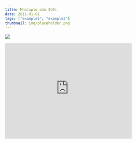 ```yaml
---
title: Μπαταρία από ξύδι
date: 2011-01-01
tags: ["example1", "example2"]
thumbnail: img/placeholder.png
---
```

![](http://t2.gstatic.com/images?q=tbn:ANd9GcTJnbjyzJpALm_KyHZRDWyzfmv6A6Z992cOgB3LiCuCHXUE0Ma3o-QlW6rzFw)

<iframe allowfullscreen="allowfullscreen" frameborder="0" height="315" src="http://www.youtube.com/embed/V_P27iln1Qk" width="420"></iframe>
